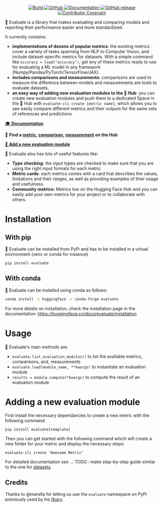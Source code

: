 <p align="center">
    <a href="https://circleci.com/gh/huggingface/evaluate">
        <img alt="Build" src="https://img.shields.io/circleci/build/github/huggingface/evaluate/main">
    </a>
    <a href="https://github.com/huggingface/evaluate/blob/master/LICENSE">
        <img alt="GitHub" src="https://img.shields.io/github/license/huggingface/evaluate.svg?color=blue">
    </a>
    <a href="https://huggingface.co/docs/evaluate/index.html">
        <img alt="Documentation" src="https://img.shields.io/website/http/huggingface.co/docs/evaluate/index.html.svg?down_color=red&down_message=offline&up_message=online">
    </a>
    <a href="https://github.com/huggingface/evaluate/releases">
        <img alt="GitHub release" src="https://img.shields.io/github/release/huggingface/evaluate.svg">
    </a>
    <a href="CODE_OF_CONDUCT.md">
        <img alt="Contributor Covenant" src="https://img.shields.io/badge/Contributor%20Covenant-2.0-4baaaa.svg">
    </a>
</p>

🤗 Evaluate is a library that makes evaluating and comparing models and reporting their performance easier and more standardized. 

It currently contains:

- **implementations of dozens of popular metrics**: the existing metrics cover a variety of tasks spanning from NLP to Computer Vision, and include dataset-specific metrics for datasets. With a simple command like `accuracy = load("accuracy")`, get any of these metrics ready to use for evaluating a ML model in any framework (Numpy/Pandas/PyTorch/TensorFlow/JAX).
- **includes comparisons and measurements**: comparisons are used to measure the difference between models and measurements are tools to evaluate datasets.
- **an easy way of adding new evaluation modules to the 🤗 Hub**: you can create new evaluation modules and push them to a dedicated Space in the 🤗 Hub with `evaluate-cli create [metric name]`, which allows you to see easily compare different metrics and their outputs for the same sets of references and predictions.

[🎓 **Documentation**](https://huggingface.co/docs/evaluate/)

🔎 **Find a [metric](https://huggingface.co/evaluate-metric), [comparison](https://huggingface.co/evaluate-comparison), [measurement](https://huggingface.co/evaluate-metric) on the Hub**

[🌟 **Add a new evaluation module**](https://huggingface.co/docs/evaluate/)

🤗 Evaluate also has lots of useful features like:

- **Type checking**: the input types are checked to make sure that you are using the right input formats for each metric
- **Metric cards**: each metrics comes with a card that describes the values, limitations and their ranges, as well as providing examples of their usage and usefulness.
- **Community metrics:** Metrics live on the Hugging Face Hub and you can easily add your own metrics for your project or to collaborate with others.


# Installation

## With pip

🤗 Evaluate can be installed from PyPi and has to be installed in a virtual environment (venv or conda for instance)

```bash
pip install evaluate
```

## With conda

🤗 Evaluate can be installed using conda as follows:


```bash
conda install -c huggingface -c conda-forge evaluate
```

For more details on installation, check the installation page in the documentation: https://huggingface.co/docs/evaluate/installation

# Usage

🤗 Evaluate's main methods are:

- `evaluate.list_evaluation_modules()` to list the available metrics, comparisons, and, measurements
- `evaluate.load(module_name, **kwargs)` to instantiate an evaluation module
- `results = module.compute(*kwargs)` to compute the result of an evaluation module

# Adding a new evaluation module

First install the necessary dependancies to create a new metric with the following command:
```
pip install evaluate[template]
```
Then you can get started with the following command which will create a new folder for your metric and display the necessary steps:
```batch
evaluate-cli create "Awesome Metric"
```
For detailed documentation see ...
TODO : make step-by-step guide similar to the one for [datasets](https://huggingface.co/docs/datasets/share.html).

## Credits

Thanks to @marella for letting us use the `evaluate` namespace on PyPi previously used by his [libary](https://github.com/marella/evaluate).